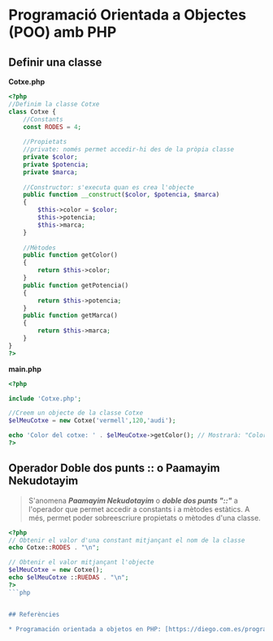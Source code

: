 # Programació Orientada a Objectes (POO) amb PHP

## Definir una classe

**Cotxe.php**

```php
<?php
//Definim la classe Cotxe
class Cotxe {
    //Constants
    const RODES = 4;
    
    //Propietats
    //private: només permet accedir-hi des de la pròpia classe
    private $color;
    private $potencia;
    private $marca;
    
    //Constructor: s'executa quan es crea l'objecte
    public function __construct($color, $potencia, $marca)
    {
        $this->color = $color;
        $this->potencia;
        $this->marca;
    }
    
    //Mètodes
    public function getColor()
    {
        return $this->color;
    }
    public function getPotencia()
    {
        return $this->potencia;
    }
    public function getMarca()
    {
        return $this->marca;
    }   
}
?>
```

**main.php**
```php
<?php

include 'Cotxe.php';

//Creem un objecte de la classe Cotxe
$elMeuCotxe = new Cotxe('vermell',120,'audi');

echo 'Color del cotxe: ' . $elMeuCotxe->getColor(); // Mostrarà: "Color del coche: vermell"
?>
```



## Operador Doble dos punts :: o Paamayim Nekudotayim

> S'anomena **_Paamayim Nekudotayim_** o **_doble dos punts "::"_** a l'operador que permet accedir a constants i a mètodes estàtics.
> A més, permet poder sobreescriure propietats o mètodes d'una classe. 

```php
<?php
// Obtenir el valor d'una constant mitjançant el nom de la classe
echo Cotxe::RODES . "\n";

// Obtenir el valor mitjançant l'objecte
$elMeuCotxe = new Cotxe();
echo $elMeuCotxe ::RUEDAS . "\n";
?>
```php


## Referències

* Programación orientada a objetos en PHP: [https://diego.com.es/programacion-orientada-a-objetos-en-php](https://diego.com.es/programacion-orientada-a-objetos-en-php)]
